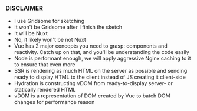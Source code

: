 ### DISCLAIMER
- I use Gridsome for sketching
- It won't be Gridsome after I finish the sketch
- It will be Nuxt
- No, it likely won't be not Nuxt
- Vue has 2 major concepts you need to grasp: components and reactivity.
Catch up on that, and you'll be understanding the code easily
- Node is performant enough, we will apply aggressive Nginx caching to it
to ensure that even more
- SSR is rendering as much HTML on the server as possible and sending
ready to display HTML to the client instead of JS creating it client-side
- Hydration is constructing vDOM from ready-to-display server-
or statically rendered HTML
- vDOM is a representation of DOM created by Vue to batch DOM changes for
performance reason
